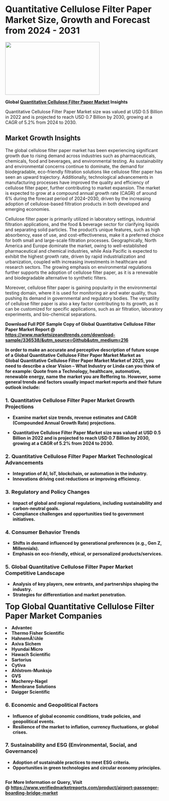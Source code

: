 <H1>Quantitative Cellulose Filter Paper Market Size, Growth and Forecast from 2024 - 2031</H1><img class="aligncenter size-medium wp-image-584254" src="https://thirdeyenews.in/wp-content/uploads/2024/09/Global-Market-Research-300x168.jpeg" alt="" width="300" height="168" /><p><strong>Global&nbsp;<a href="https://www.marketsizeandtrends.com/download-sample/336538/&amp;utm_source=Github&utm_medium=216">Quantitative Cellulose Filter Paper Market</a> Insights</strong></p><p>Quantitative Cellulose Filter Paper Market size was valued at USD 0.5 Billion in 2022 and is projected to reach USD 0.7 Billion by 2030, growing at a CAGR of 5.2% from 2024 to 2030.</p><p><h2>Market Growth Insights</h2> <p>The global cellulose filter paper market has been experiencing significant growth due to rising demand across industries such as pharmaceuticals, chemicals, food and beverages, and environmental testing. As sustainability and environmental concerns continue to dominate, the demand for biodegradable, eco-friendly filtration solutions like cellulose filter paper has seen an upward trajectory. Additionally, technological advancements in manufacturing processes have improved the quality and efficiency of cellulose filter paper, further contributing to market expansion. The market is expected to grow at a compound annual growth rate (CAGR) of around 6% during the forecast period of 2024–2030, driven by the increasing adoption of cellulose-based filtration products in both developed and emerging economies.</p> <p><strong></strong></p> <p>Cellulose filter paper is primarily utilized in laboratory settings, industrial filtration applications, and the food & beverage sector for clarifying liquids and separating solid particles. The product’s unique features, such as high absorbency, ease of use, and cost-effectiveness, make it a preferred choice for both small and large-scale filtration processes. Geographically, North America and Europe dominate the market, owing to well-established pharmaceutical and chemical industries, while Asia Pacific is expected to exhibit the highest growth rate, driven by rapid industrialization and urbanization, coupled with increasing investments in healthcare and research sectors. The growing emphasis on environmental regulations further supports the adoption of cellulose filter paper, as it is a renewable and biodegradable alternative to synthetic filters. <p>Moreover, cellulose filter paper is gaining popularity in the environmental testing domain, where it is used for monitoring air and water quality, thus pushing its demand in governmental and regulatory bodies. The versatility of cellulose filter paper is also a key factor contributing to its growth, as it can be customized for specific applications, such as air filtration, laboratory experiments, and bio-chemical separations.</p> <p><strong></p><p><span class=""><strong>Download Full PDF Sample Copy of Global Quantitative Cellulose Filter Paper Market Report</strong> @ <a href="https://www.marketsizeandtrends.com/download-sample/336538/&amp;utm_source=Github&utm_medium=216" target="_blank">https://www.marketsizeandtrends.com/download-sample/336538/&amp;utm_source=Github&utm_medium=216</a></span></p><p>In order to make an accurate and perceptive description of future scope of a Global&nbsp;Quantitative Cellulose Filter Paper Market Market as Global&nbsp;Quantitative Cellulose Filter Paper Market Market of 2025, you need to describe a clear Vision &ndash; What Industry or Linda can you think of for example: Quote from a Technology, healthcare, automotive, renewable energy, name the market you are Reffering to. However, some general trends and factors usually impact market reports and their future outlook include:</p><h3>1.&nbsp;<strong>Quantitative Cellulose Filter Paper Market Growth Projections</strong></h3><ul><li>Examine market size trends, revenue estimates and CAGR (Compounded Annual Growth Rate) projections.</li><li><p>Quantitative Cellulose Filter Paper Market size was valued at USD 0.5 Billion in 2022 and is projected to reach USD 0.7 Billion by 2030, growing at a CAGR of 5.2% from 2024 to 2030.</p></li></ul><h3>2.&nbsp;<strong>Quantitative Cellulose Filter Paper Market Technological Advancements</strong></h3><ul><li>Integration of AI, IoT, blockchain, or automation in the industry.</li><li>Innovations driving cost reductions or improving efficiency.</li></ul><h3>3.&nbsp;<strong>Regulatory and Policy Changes</strong></h3><ul><li>Impact of global and regional regulations, including sustainability and carbon-neutral goals.</li><li>Compliance challenges and opportunities tied to government initiatives.</li></ul><h3>4.&nbsp;<strong>Consumer Behavior Trends</strong></h3><ul><li>Shifts in demand influenced by generational preferences (e.g., Gen Z, Millennials).</li><li>Emphasis on eco-friendly, ethical, or personalized products/services.</li></ul><h3>5.&nbsp;<strong>Global Quantitative Cellulose Filter Paper Market Competitive Landscape</strong></h3><ul><li>Analysis of key players, new entrants, and partnerships shaping the industry.</li><li>Strategies for differentiation and market penetration.</li></ul><p data-pm-slice="1 1 []"><span style="color: inherit; font-family: inherit; font-size: 25px;">Top Global Quantitative Cellulose Filter Paper Market Companies</span></p><div class="" data-test-id=""><p><li>Advantec</li><li> Thermo Fisher Scientific</li><li> HahnemÃ¼hle</li><li> Axiva Sichem</li><li> Hyundai Micro</li><li> Hawach Scientific</li><li> Sartorius</li><li> Cytiva</li><li> Ahlstrom-Munksjo</li><li> GVS</li><li> Macherey-Nagel</li><li> Membrane Solutions</li><li> Daigger Scientific</li></p></div><h3>6.&nbsp;<strong>Economic and Geopolitical Factors</strong></h3><ul><li>Influence of global economic conditions, trade policies, and geopolitical events.</li><li>Resilience of the market to inflation, currency fluctuations, or global crises.</li></ul><h3>7.&nbsp;<strong>Sustainability and ESG (Environmental, Social, and Governance)</strong></h3><ul><li>Adoption of sustainable practices to meet ESG criteria.</li><li>Opportunities in green technologies and circular economy principles.</li></ul><h2><strong style="font-size: 14px;">For More Information or Query, Visit @&nbsp;</strong><a style="background-color: #ffffff; font-size: 14px;" href="https://www.marketsizeandtrends.com/report/quantitative-cellulose-filter-paper-market/" target="_blank">https://www.verifiedmarketreports.com/product/airport-passenger-boarding-bridge-market</a></h2>
